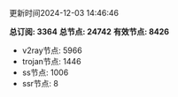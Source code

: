 更新时间2024-12-03 14:46:46

**总订阅: 3364**
**总节点: 24742**
**有效节点: 8426**
- v2ray节点: 5966
- trojan节点: 1446
- ss节点: 1006
- ssr节点: 8

